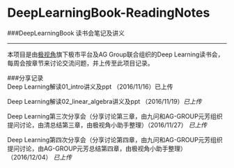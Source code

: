 # DeepLearningBook-ReadingNotes
###DeepLearningBook 读书会笔记及讲义

----------

本项目是由[极视角](http://www.extremevision.com.cn/)旗下极市平台及AG Group联合组织的Deep Learning读书会，每周会按章节来讨论交流问题，并上传至此项目记录。

###分享记录<br>
Deep Learning解读01_intro讲义及ppt （2016/11/16）已上传<br>

Deep Learning解读02_linear_algebra讲义及ppt （2016/11/19）*已上传*

Deep Learning第三次分享会（分享讨论第三章，由九问和AG-GROUP元芳组织提问讨论，由清总结第三章，由极视角小助手整理）（2016/11/27） *已上传*

Deep Learning第四次分享会（分享讨论第四章，由九问和AG-GROUP元芳组织提问讨论，由AG-GROUP元芳总结第四章，由极视角小助手整理）（2016/12/04） *已上传*

